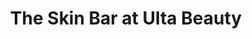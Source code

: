 ---
title: "The Skin Bar at Ulta Beauty"
url: /st-charles/the-skin-bar-at-ulta-beauty/
shop: beauty
---